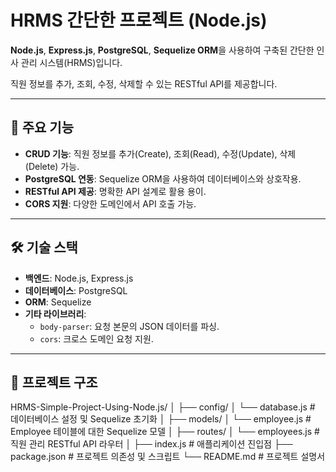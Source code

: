 # HRMS 간단한 프로젝트 (Node.js)

**Node.js**, **Express.js**, **PostgreSQL**, **Sequelize ORM**을 
사용하여 구축된 간단한 인사 관리 시스템(HRMS)입니다. 

직원 정보를 추가, 조회, 수정, 삭제할 수 있는 RESTful API를 제공합니다.

---

## 🚀 주요 기능

- **CRUD 기능**: 직원 정보를 추가(Create), 조회(Read), 수정(Update), 삭제(Delete) 가능.
- **PostgreSQL 연동**: Sequelize ORM을 사용하여 데이터베이스와 상호작용.
- **RESTful API 제공**: 명확한 API 설계로 활용 용이.
- **CORS 지원**: 다양한 도메인에서 API 호출 가능.

---

## 🛠️ 기술 스택

- **백엔드**: Node.js, Express.js
- **데이터베이스**: PostgreSQL
- **ORM**: Sequelize
- **기타 라이브러리**:
  - `body-parser`: 요청 본문의 JSON 데이터를 파싱.
  - `cors`: 크로스 도메인 요청 지원.

---

## 📂 프로젝트 구조

HRMS-Simple-Project-Using-Node.js/
│
├── config/
│   └── database.js           # 데이터베이스 설정 및 Sequelize 초기화
│
├── models/
│   └── employee.js           # Employee 테이블에 대한 Sequelize 모델
│
├── routes/
│   └── employees.js          # 직원 관리 RESTful API 라우터
│
├── index.js                  # 애플리케이션 진입점
├── package.json              # 프로젝트 의존성 및 스크립트
└── README.md                 # 프로젝트 설명서


